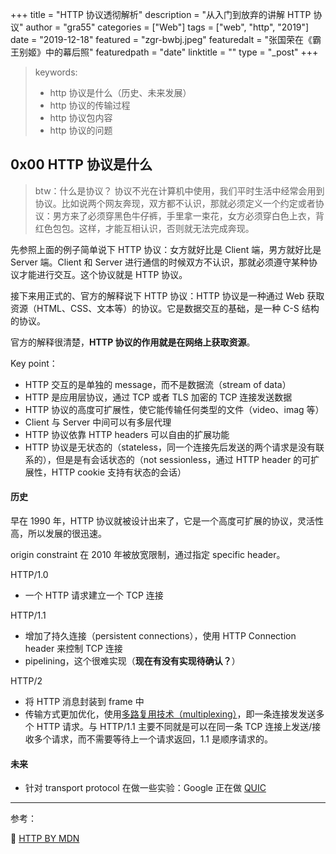 +++
title = "HTTP 协议透彻解析"
description = "从入门到放弃的讲解 HTTP 协议"
author = "gra55"
categories = ["Web"]
tags = ["web", "http", "2019"]
date = "2019-12-18"
featured = "zgr-bwbj.jpeg"
featuredalt = "张国荣在《霸王别姬》中的幕后照"
featuredpath = "date"
linktitle = ""
type = "_post"
+++

> keywords:
> + http 协议是什么（历史、未来发展）
> + http 协议的传输过程
> + http 协议包内容
> + http 协议的问题

## 0x00 HTTP 协议是什么

> btw：什么是协议？
> 协议不光在计算机中使用，我们平时生活中经常会用到协议。比如说两个网友奔现，双方都不认识，那就必须定义一个约定或者协议：男方来了必须穿黑色牛仔裤，手里拿一束花，女方必须穿白色上衣，背红色包包。这样，才能互相认识，否则就无法完成奔现。

先参照上面的例子简单说下 HTTP 协议：女方就好比是 Client 端，男方就好比是 Server 端。Client 和 Server 进行通信的时候双方不认识，那就必须遵守某种协议才能进行交互。这个协议就是 HTTP 协议。

接下来用正式的、官方的解释说下 HTTP 协议：HTTP 协议是一种通过 Web 获取资源（HTML、CSS、文本等）的协议。它是数据交互的基础，是一种 C-S 结构的协议。

官方的解释很清楚，**HTTP 协议的作用就是在网络上获取资源**。

Key point：
+ HTTP 交互的是单独的 message，而不是数据流（stream of data）
+ HTTP 是应用层协议，通过 TCP 或者 TLS 加密的 TCP 连接发送数据
+ HTTP 协议的高度可扩展性，使它能传输任何类型的文件（video、imag 等）
+ Client 与 Server 中间可以有多层代理
+ HTTP 协议依靠 HTTP headers 可以自由的扩展功能
+ HTTP 协议是无状态的（stateless，同一个连接先后发送的两个请求是没有联系的），但是是有会话状态的（not sessionless，通过 HTTP header 的可扩展性，HTTP cookie 支持有状态的会话）

#### 历史

早在 1990 年，HTTP 协议就被设计出来了，它是一个高度可扩展的协议，灵活性高，所以发展的很迅速。

origin constraint 在 2010 年被放宽限制，通过指定 specific header。

HTTP/1.0
+ 一个 HTTP 请求建立一个 TCP 连接

HTTP/1.1
+ 增加了持久连接（persistent connections），使用 HTTP Connection header 来控制 TCP 连接
+ pipelining，这个很难实现（**现在有没有实现待确认？**）

HTTP/2 
+ 将 HTTP 消息封装到 frame 中
+ 传输方式更加优化，使用[多路复用技术（multiplexing）](https://stackoverflow.com/questions/36517829/what-does-multiplexing-mean-in-http-2)，即一条连接发发送多个 HTTP 请求。与 HTTP/1.1 主要不同就是可以在同一条 TCP 连接上发送/接收多个请求，而不需要等待上一个请求返回，1.1 是顺序请求的。

#### 未来

+ 针对 transport protocol 在做一些实验：Google 正在做 [QUIC](https://en.wikipedia.org/wiki/QUIC)

---
参考：

:pushpin: [HTTP BY MDN](https://developer.mozilla.org/en-US/docs/Web/HTTP)

